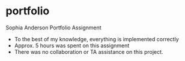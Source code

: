 # portfolio

Sophia Anderson
Portfolio Assignment

- To the best of my knowledge, everything is implemented correctly
- Approx. 5 hours was spent on this assignment
- There was no collaboration or TA assistance on this project.  
